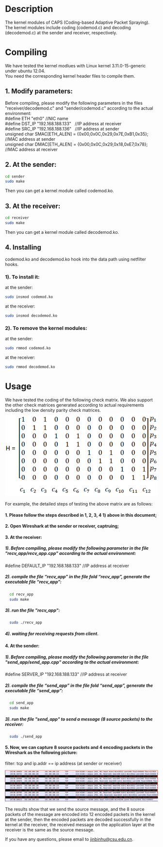 # Description  
  
The kernel modules of CAPS (Coding-based Adaptive Packet Spraying).   
The kernel modules include coding (codemod.c) and decoding (decodemod.c) at the sender and receiver, respectively.  
  
# Compiling  
  
We have tested the kernel modlues with Linux kernel 3.11.0-15-generic under ubuntu 12.04.   
You need the corresponding kernel header files to compile them.   
  
## 1. Modify parameters:
Before compiling, please modify the following parameters in the files "receiver/decodemod.c" and "sender/codemod.c" according to the actual environment:  
#define ETH "eth0"  //NIC name  
#define DST_IP "192.168.188.133" &nbsp; //IP address at receiver  
#define SRC_IP "192.168.188.136" &nbsp; //IP address at sender  
unsigned char SMAC[ETH_ALEN] = {0x00,0x0C,0x29,0x7E,0xB1,0x35}; &nbsp; //MAC address at sender  
unsigned char DMAC[ETH_ALEN] = {0x00,0x0C,0x29,0x18,0xE7,0x78}; &nbsp; //MAC address at receiver  
  
## 2. At the sender:  
```Bash  
cd sender  
sudo make 
```
Then you can get a kernel module called codemod.ko.  
  
## 3. At the receiver:  
```Bash  
cd receiver  
sudo make
```
Then you can get a kernel module called decodemod.ko.  
  
## 4. Installing  
codemod.ko and decodemod.ko hook into the data path using netfilter hooks.   
  
### 1). To install it:   
at the sender: 
```Bash  
sudo insmod codemod.ko 
```
    
at the receiver:
```Bash   
sudo insmod decodemod.ko 
```  
    
### 2). To remove the kernel modules:    
at the sender: 
```Bash  
sudo rmmod codemod.ko  
```  
    
at the receiver: 
```Bash  
sudo rmmod decodemod.ko  
```  
  
# Usage  

We have tested the coding of the following check matrix. We also support the other check matrices generated according to actual requirements including the low density parity check matrices.  
![image](https://github.com/jinbinhu/CAPS-Mininet/blob/master/check_matrix.png)

For example, the detailed steps of testing the above matrix are as follows:

#### 1. Please follow the steps described in 1, 2, 3, 4 1) above in this document; 

#### 2. Open Wireshark at the sender or receiver, captruing;

#### 3. At the receiver: 

##### 1). Before compiling, please modify the following parameter in the file "recv_app/recv_app.cpp" according to the actual environment:

#define DEFAULT_IP "192.168.188.133" //IP address at receiver 

##### 2). compile the file “recv_app” in the file fold “recv_app”, generate the executable file “recv_app”:

```Bash
  cd recv_app
  sudo make 
```
##### 3). run the file "recv_app":

```Bash
  sudo ./recv_app
```
##### 4). waiting for receiving requests from client.

#### 4. At the sender:

##### 1). Before compiling, please modify the following parameter in the file "send_app/send_app.cpp" according to the actual environment:

#define SERVER_IP "192.168.188.133" //IP address at receiver 

##### 2). compile the file “send_app” in the file fold “send_app”, generate the executable file “send_app”:
  
```Bash
  cd send_app
  sudo make
```
##### 3). run the file "send_app" to send a message (8 source packets) to the receiver:
  
```Bash 
  sudo ./send_app
```

#### 5. Now, we can capture 8 source packets and 4 encoding packets in the Wireshark as the following picture:

   filter: tcp and ip.addr == ip address (at sender or receiver)
   
![image](https://github.com/jinbinhu/CAPS-Mininet/blob/master/wireshark-capturepkt.png)
  
The results show that we send the source message, and the 8 source packets of the message are encoded into 12 encoded packets in the kernel at the sender, then the encoded packets are decoded successfully in the kernel at the receiver, the received message on the application layer at the receiver is the same as the source message.
  
If you have any questions, please email to jinbinhu@csu.edu.cn.  




